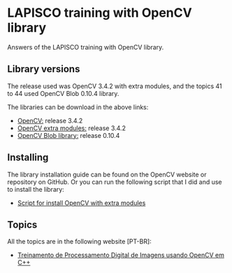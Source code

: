 # LAPISCO training with OpenCV library
Answers of the LAPISCO training with OpenCV library.

## Library versions
The release used was OpenCV 3.4.2 with extra modules, and the topics 41 to 44 used OpenCV Blob 0.10.4 library.

The libraries can be download in the above links:
* [OpenCV:](https://github.com/opencv/opencv/releases/tag/3.4.2) release 3.4.2
* [OpenCV extra modules:](https://github.com/opencv/opencv_contrib/releases/tag/3.4.2) release 3.4.2
* [OpenCV Blob library:](https://code.google.com/archive/p/cvblob/downloads) release 0.10.4

## Installing
The library installation guide can be found on the OpenCV website or repository on GitHub. Or you can run the following script that I did and use to install the library:
* [Script for install OpenCV with extra modules](https://github.com/matheusguimr/InstallOpenCVwithModules)

## Topics

All the topics are in the following website [PT-BR]:
* [Treinamento de Processamento Digital de Imagens usando OpenCV em C++](https://professorpedrosa.com/livros/introducao-ao-processamento-digital-de-imagens-utilizando-opencv-na-linguagem-c/treinamento-pdi-com-opencv-em-c/)
